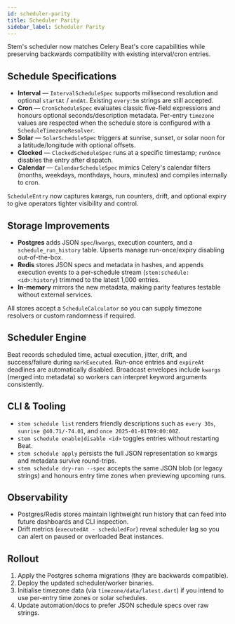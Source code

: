 ```yaml
---
id: scheduler-parity
title: Scheduler Parity
sidebar_label: Scheduler Parity
---
```


Stem's scheduler now matches Celery Beat's core capabilities while preserving
backwards compatibility with existing interval/cron entries.

## Schedule Specifications

- **Interval** — `IntervalScheduleSpec` supports millisecond resolution and
  optional `startAt` / `endAt`. Existing `every:5m` strings are still accepted.
- **Cron** — `CronScheduleSpec` evaluates classic five-field expressions and
  honours optional seconds/description metadata. Per-entry `timezone` values are
  respected when the schedule store is configured with a
  `ScheduleTimezoneResolver`.
- **Solar** — `SolarScheduleSpec` triggers at sunrise, sunset, or solar noon for
  a latitude/longitude with optional offsets.
- **Clocked** — `ClockedScheduleSpec` runs at a specific timestamp; `runOnce`
  disables the entry after dispatch.
- **Calendar** — `CalendarScheduleSpec` mimics Celery's calendar filters
  (months, weekdays, monthdays, hours, minutes) and compiles internally to
  cron.

`ScheduleEntry` now captures kwargs, run counters, drift, and optional expiry to
give operators tighter visibility and control.

## Storage Improvements

- **Postgres** adds JSON `spec`/`kwargs`, execution counters, and a
  `schedule_run_history` table. Upserts manage run-once/expiry disabling
  out-of-the-box.
- **Redis** stores JSON specs and metadata in hashes, and appends execution
  events to a per-schedule stream (`stem:schedule:<id>:history`) trimmed to the
  latest 1,000 entries.
- **In-memory** mirrors the new metadata, making parity features testable
  without external services.

All stores accept a `ScheduleCalculator` so you can supply timezone resolvers or
custom randomness if required.

## Scheduler Engine

Beat records scheduled time, actual execution, jitter, drift, and
success/failure during `markExecuted`. Run-once entries and `expireAt` deadlines
are automatically disabled. Broadcast envelopes include `kwargs` (merged into
metadata) so workers can interpret keyword arguments consistently.

## CLI & Tooling

- `stem schedule list` renders friendly descriptions such as `every 30s`,
  `sunrise @40.71/-74.01`, and `once 2025-01-01T09:00:00Z`.
- `stem schedule enable|disable <id>` toggles entries without restarting Beat.
- `stem schedule apply` persists the full JSON representation so kwargs and
  metadata survive round-trips.
- `stem schedule dry-run --spec` accepts the same JSON blob (or legacy strings)
  and honours entry time zones when previewing upcoming runs.

## Observability

- Postgres/Redis stores maintain lightweight run history that can feed into
  future dashboards and CLI inspection.
- Drift metrics (`executedAt - scheduledFor`) reveal scheduler lag so you can
  alert on paused or overloaded Beat instances.

## Rollout

1. Apply the Postgres schema migrations (they are backwards compatible).
2. Deploy the updated scheduler/worker binaries.
3. Initialise timezone data (via `timezone/data/latest.dart`) if you intend to
   use per-entry time zones or solar schedules.
4. Update automation/docs to prefer JSON schedule specs over raw strings.
